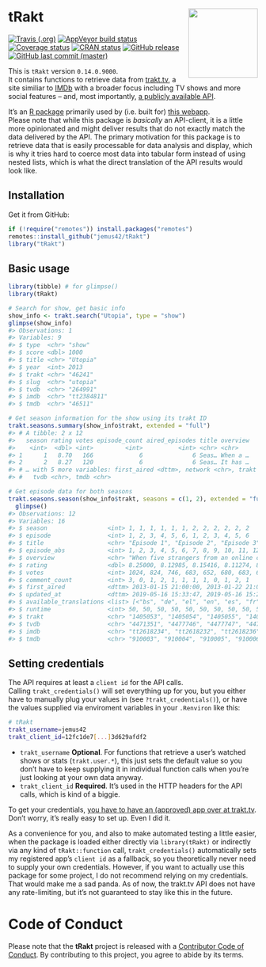
<!-- README.md is generated from README.Rmd. Please edit that file -->

# tRakt <img src="https://jemus42.github.io/tRakt/reference/figures/logo.png" align="right" height="140"/>

<!-- badges: start -->

[![Travis
(.org)](https://img.shields.io/travis/jemus42/tRakt.svg?logo=travis)](https://travis-ci.org/jemus42/tRakt)
[![AppVeyor build
status](https://ci.appveyor.com/api/projects/status/github/jemus42/tRakt?branch=master&svg=true)](https://ci.appveyor.com/project/jemus42/tRakt)
[![Coverage
status](https://codecov.io/gh/jemus42/tRakt/branch/master/graph/badge.svg)](https://codecov.io/github/jemus42/tRakt?branch=master)
[![CRAN
status](https://www.r-pkg.org/badges/version/tRakt)](https://cran.r-project.org/package=tRakt)
[![GitHub
release](https://img.shields.io/github/release/jemus42/tRakt.svg?logo=GitHub)](https://github.com/jemus42/tRakt/releases)
[![GitHub last commit
(master)](https://img.shields.io/github/last-commit/jemus42/tRakt/master.svg?logo=GithUb)](https://github.com/jemus42/tRakt/commits/master)

This is `tRakt` version `0.14.0.9000`.  
It contains functions to retrieve data from
[trakt.tv](https://trakt.tv/), a site similiar to
[IMDb](https://imdb.com) with a broader focus including TV shows and
more social features – and, most importantly, [a publicly available
API](https://trakt.docs.apiary.io).

It’s an [R package](http://r-project.org) primarily used by (i.e. built
for) [this webapp](http://trakt.jemu.name).  
Please note that while this package is *basically* an API-client, it is
a little more opinionated and might deliver results that do not exactly
match the data delivered by the API. The primary motivation for this
package is to retrieve data that is easily processable for data analysis
and display, which is why it tries hard to coerce most data into tabular
form instead of using nested lists, which is what the direct translation
of the API results would look like.

## Installation

Get it from GitHub:

``` r
if (!require("remotes")) install.packages("remotes")
remotes::install_github("jemus42/tRakt")
library("tRakt")
```

## Basic usage

``` r
library(tibble) # for glimpse()
library(tRakt)

# Search for show, get basic info
show_info <- trakt.search("Utopia", type = "show")
glimpse(show_info)
#> Observations: 1
#> Variables: 9
#> $ type  <chr> "show"
#> $ score <dbl> 1000
#> $ title <chr> "Utopia"
#> $ year  <int> 2013
#> $ trakt <chr> "46241"
#> $ slug  <chr> "utopia"
#> $ tvdb  <chr> "264991"
#> $ imdb  <chr> "tt2384811"
#> $ tmdb  <chr> "46511"

# Get season information for the show using its trakt ID
trakt.seasons.summary(show_info$trakt, extended = "full")
#> # A tibble: 2 x 12
#>   season rating votes episode_count aired_episodes title overview
#>    <int>  <dbl> <int>         <int>          <int> <chr> <chr>   
#> 1      1   8.70   166             6              6 Seas… When a …
#> 2      2   8.27   120             6              6 Seas… It has …
#> # … with 5 more variables: first_aired <dttm>, network <chr>, trakt <chr>,
#> #   tvdb <chr>, tmdb <chr>

# Get episode data for both seasons
trakt.seasons.season(show_info$trakt, seasons = c(1, 2), extended = "full") %>%
  glimpse()
#> Observations: 12
#> Variables: 16
#> $ season                 <int> 1, 1, 1, 1, 1, 1, 2, 2, 2, 2, 2, 2
#> $ episode                <int> 1, 2, 3, 4, 5, 6, 1, 2, 3, 4, 5, 6
#> $ title                  <chr> "Episode 1", "Episode 2", "Episode 3", "E…
#> $ episode_abs            <int> 1, 2, 3, 4, 5, 6, 7, 8, 9, 10, 11, 12
#> $ overview               <chr> "When five strangers from an online comic…
#> $ rating                 <dbl> 8.25000, 8.12985, 8.15416, 8.11274, 8.312…
#> $ votes                  <int> 1024, 824, 746, 683, 652, 680, 683, 601, …
#> $ comment_count          <int> 3, 0, 1, 2, 1, 1, 1, 1, 0, 1, 2, 1
#> $ first_aired            <dttm> 2013-01-15 21:00:00, 2013-01-22 21:00:00…
#> $ updated_at             <dttm> 2019-05-16 15:33:47, 2019-05-16 15:27:26…
#> $ available_translations <list> [<"bs", "de", "el", "en", "es", "fr", "h…
#> $ runtime                <int> 50, 50, 50, 50, 50, 50, 50, 50, 50, 50, 5…
#> $ trakt                  <chr> "1405053", "1405054", "1405055", "1405056…
#> $ tvdb                   <chr> "4471351", "4477746", "4477747", "4477748…
#> $ imdb                   <chr> "tt2618234", "tt2618232", "tt2618236", "t…
#> $ tmdb                   <chr> "910003", "910004", "910005", "910006", "…
```

## Setting credentials

The API requires at least a `client id` for the API calls.  
Calling `trakt_credentials()` will set everything up for you, but you
either have to manually plug your values in (see
`?trakt_credentials()`), or have the values supplied via enviroment
variables in your `.Renviron` like this:

``` sh
# tRakt
trakt_username=jemus42
trakt_client_id=12fc1de7[...]3d629afdf2
```

  - `trakt_username` **Optional**. For functions that retrieve a user’s
    watched shows or stats (`trakt.user.*`), this just sets the default
    value so you don’t have to keep supplying it in individual function
    calls when you’re just looking at your own data anyway.
  - `trakt_client_id` **Required**. It’s used in the HTTP headers for
    the API calls, which is kind of a biggie.

To get your credentials, [you have to have an (approved) app over at
trakt.tv](http://trakt.tv/oauth/applications).  
Don’t worry, it’s really easy to set up. Even I did it.

As a convenience for you, and also to make automated testing a little
easier, when the package is loaded either directly via `library(tRakt)`
or indirectly via any kind of `tRakt::function` call,
`trakt_credentials()` automatically sets my registered app’s `client id`
as a fallback, so you theoretically never need to supply your own
credentials. However, if you want to actually use this package for some
project, I do not recommend relying on my credentials.  
That would make me a sad panda. As of now, the trakt.tv API does not
have any rate-limiting, but it’s not guaranteed to stay like this in the
future.

# Code of Conduct

Please note that the **tRakt** project is released with a [Contributor
Code of Conduct](.github/CODE_OF_CONDUCT.md). By contributing to this
project, you agree to abide by its terms.
